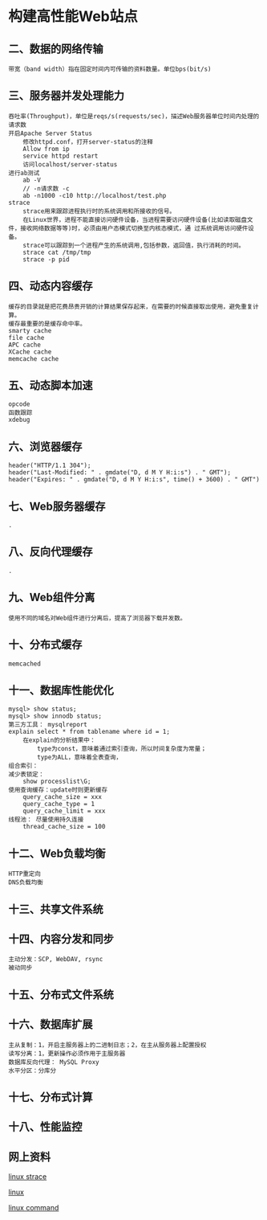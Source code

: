 
构建高性能Web站点
============================


## 二、数据的网络传输
    带宽（band width）指在固定时间内可传输的资料数量。单位bps(bit/s)

## 三、服务器并发处理能力
    吞吐率(Throughput)，单位是reqs/s(requests/sec)，描述Web服务器单位时间内处理的请求数
    开启Apache Server Status
        修改httpd.conf，打开server-status的注释
        Allow from ip
        service httpd restart
        访问localhost/server-status
    进行ab测试
        ab -V
        // -n请求数 -c
        ab -n1000 -c10 http://localhost/test.php
    strace
        strace用来跟踪进程执行时的系统调用和所接收的信号。
        在Linux世界，进程不能直接访问硬件设备，当进程需要访问硬件设备(比如读取磁盘文件，接收网络数据等等)时，必须由用户态模式切换至内核态模式，通 过系统调用访问硬件设备。
        strace可以跟踪到一个进程产生的系统调用,包括参数，返回值，执行消耗的时间。
        strace cat /tmp/tmp
        strace -p pid

## 四、动态内容缓存
    缓存的目录就是把花费昂贵开销的计算结果保存起来，在需要的时候直接取出使用，避免重复计算。
    缓存最重要的是缓存命中率。
    smarty cache
    file cache
    APC cache
    XCache cache
    memcache cache

## 五、动态脚本加速
    opcode 
    函数跟踪
    xdebug

## 六、浏览器缓存
    header("HTTP/1.1 304");
    header("Last-Modified: " . gmdate("D, d M Y H:i:s") . " GMT");
    header("Expires: " . gmdate("D, d M Y H:i:s", time() + 3600) . " GMT")

## 七、Web服务器缓存
    .

## 八、反向代理缓存
    .

## 九、Web组件分离
    使用不同的域名对Web组件进行分离后，提高了浏览器下载并发数。


## 十、分布式缓存
    memcached

## 十一、数据库性能优化
    mysql> show status;
    mysql> show innodb status;
    第三方工具： mysqlreport
    explain select * from tablename where id = 1;
        在explain的分析结果中：
            type为const，意味着通过索引查询，所以时间复杂度为常量；
            type为ALL，意味着全表查询，
    组合索引：
    减少表锁定：
        show processlist\G;
    使用查询缓存：update时则更新缓存
        query_cache_size = xxx
        query_cache_type = 1
        query_cache_limit = xxx
    线程池： 尽量使用持久连接
        thread_cache_size = 100


## 十二、Web负载均衡
    HTTP重定向
    DNS负载均衡

## 十三、共享文件系统

## 十四、内容分发和同步
    主动分发：SCP, WebDAV, rsync
    被动同步

## 十五、分布式文件系统

## 十六、数据库扩展
    主从复制：1，开启主服务器上的二进制日志；2，在主从服务器上配置授权
    读写分离：1，更新操作必须作用于主服务器
    数据库反向代理： MySQL Proxy
    水平分区：分库分

## 十七、分布式计算

## 十八、性能监控



## 网上资料
[linux strace](http://www.cnblogs.com/ggjucheng/archive/2012/01/08/2316692.html "linux strace")

[linux](http://www.linux.org/ "linux")

[linux command](http://linux.chinaitlab.com/special/linuxcom/ "linux command")

